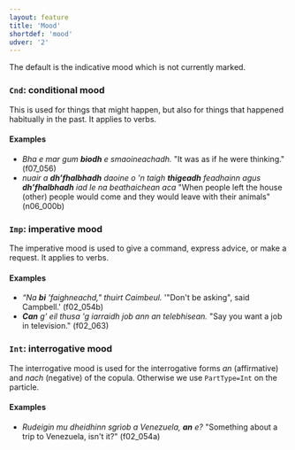 ```yaml
---
layout: feature
title: 'Mood'
shortdef: 'mood'
udver: '2'
---
```


The default is the indicative mood which is not currently marked.

### <a name="Cnd">`Cnd`</a>: conditional mood

This is used for things that might happen, but also for things that happened habitually in the past.
It applies to verbs.

#### Examples

* _Bha e mar gum <b>biodh</b> e smaoineachadh._ "It was as if he were thinking." (f07\_056)
* _nuair a <b>dh’fhalbhadh</b> daoine o 'n taigh <b>thigeadh</b> feadhainn agus <b>dh’fhalbhadh</b> iad le na beathaichean aca_ "When people left the house (other) people would come and they would leave with their animals" (n06\_000b)

### <a name="Imp">`Imp`</a>: imperative mood

The imperative mood is used to give a command, express advice, or make a request.
It applies to verbs.

#### Examples

* _“Na <b>bi</b> 'faighneachd," thuirt Caimbeul._ '"Don't be asking", said Campbell.' (f02\_054b)
* _<b>Can</b> g' eil thusa 'g iarraidh job ann an telebhisean._ "Say you want a job in television." (f02\_063)

### <a name="Int">`Int`</a>: interrogative mood

The interrogative mood is used for the interrogative forms _an_ (affirmative) and _nach_ (negative) of the copula.
Otherwise we use `PartType=Int` on the particle.

#### Examples

* _Rudeigin mu dheidhinn sgrìob a Venezuela, <b>an</b> e?_ "Something about a trip to Venezuela, isn't it?" (f02\_054a)
<!-- Interlanguage links updated Út 9. května 2023, 20:03:40 CEST -->

